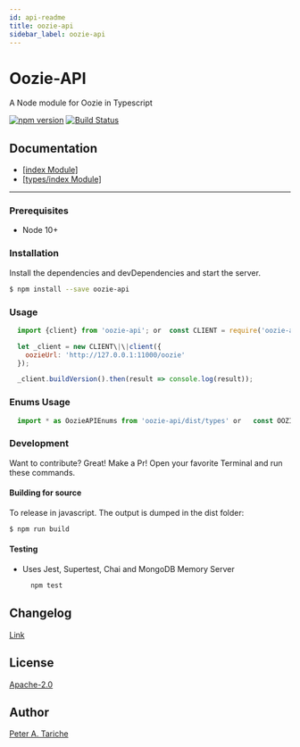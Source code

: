 ```yaml
---
id: api-readme
title: oozie-api
sidebar_label: oozie-api
---
```


Oozie-API
=========

A Node module for Oozie in Typescript

[![npm version](https://badge.fury.io/js/oozie-api.svg)](https://badge.fury.io/js/oozie-api) [![Build Status](https://travis-ci.org/ptariche/oozie-ts.svg?branch=master)](https://travis-ci.org/ptariche/oozie-ts)

Documentation
-------------

* [[index Module]](api-modules-index-module.md)
* [[types/index Module]](api-modules-types-index-module.md)

* * *

### Prerequisites

*   Node 10+

### Installation

Install the dependencies and devDependencies and start the server.

```sh
$ npm install --save oozie-api
```

### Usage

```js
  import {client} from 'oozie-api'; or  const CLIENT = require('oozie-api').client;

  let _client = new CLIENT\|\|client({
    oozieUrl: 'http://127.0.0.1:11000/oozie'
  });

  _client.buildVersion().then(result => console.log(result));

```

### Enums Usage

```js
  import * as OozieAPIEnums from 'oozie-api/dist/types' or   const OOZIEAPI_ENUMS = require('oozie-api/dist/types');
```

### Development

Want to contribute? Great! Make a Pr! Open your favorite Terminal and run these commands.

#### Building for source

To release in javascript. The output is dumped in the dist folder:

```sh
$ npm run build
```

#### Testing

*   Uses Jest, Supertest, Chai and MongoDB Memory Server
    
    ```sh
      npm test
    ```
    

Changelog
---------

[Link](./CHANGELOG.md)

License
-------

[Apache-2.0](./LICENSE)

Author
------

[Peter A. Tariche](https://github.com/ptariche)


